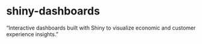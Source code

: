 # shiny-dashboards
“Interactive dashboards built with Shiny to visualize economic and customer experience insights.”
